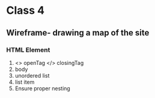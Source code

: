 # Class 4

## Wireframe- drawing a map of the site

### HTML Element

1. <> openTag </> closingTag
2. body
3. unordered list
4. list item
5. Ensure proper nesting
